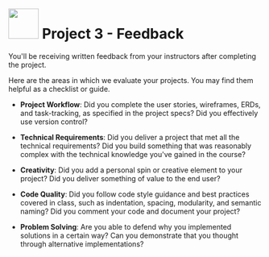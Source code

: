 # <img src="https://cloud.githubusercontent.com/assets/7833470/10899314/63829980-8188-11e5-8cdd-4ded5bcb6e36.png" height="60"> Project 3 - Feedback

You'll be receiving written feedback from your instructors after completing the project.

Here are the areas in which we evaluate your projects. You may find them helpful as a checklist or guide.

* **Project Workflow**: Did you complete the user stories, wireframes, ERDs, and task-tracking, as specified in the project specs? Did you effectively use version control?

* **Technical Requirements**: Did you deliver a project that met all the technical requirements? Did you build something that was reasonably complex with the technical knowledge you've gained in the course?

* **Creativity**: Did you add a personal spin or creative element to your project? Did you deliver something of value to the end user?

* **Code Quality**: Did you follow code style guidance and best practices covered in class, such as indentation, spacing, modularity, and semantic naming? Did you comment your code and document your project?

* **Problem Solving**: Are you able to defend why you implemented solutions in a certain way? Can you demonstrate that you thought through alternative implementations?
